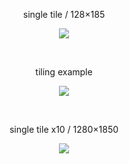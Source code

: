 <p align="center">single tile / 128×185</p>
<p align="center"><img src="https://raw.githubusercontent.com/jesterjunk/Patterns/main/The_Shining_Voron/20211105_the_shining_carpet_pattern_Voron_1x1.png"></p><br>
  
<p align="center">tiling example</p>
<p align="center"><img src="https://raw.githubusercontent.com/jesterjunk/Patterns/main/The_Shining_Voron/20211105_the_shining_carpet_pattern_Voron_1x1_and_2x2.png"></p><br>

<p align="center">single tile x10 / 1280×1850</p>
<p align="center"><img src="https://raw.githubusercontent.com/jesterjunk/Patterns/main/The_Shining_Voron/20211105_the_shining_carpet_pattern_Voron_1x1_x10.png"></p>
